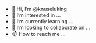 - 👋 Hi, I’m @knuseluking
- 👀 I’m interested in ...
- 🌱 I’m currently learning ...
- 💞️ I’m looking to collaborate on ...
- 📫 How to reach me ...

<!---
knuseluking/knuseluking is a ✨ special ✨ repository because its `README.md` (this file) appears on your GitHub profile.
You can click the Preview link to take a look at your changes.
--->

